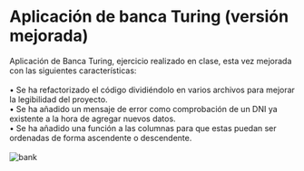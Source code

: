 # Aplicación de banca Turing (versión mejorada)

Aplicación de Banca Turing, ejercicio realizado en clase, esta vez mejorada con las siguientes características:<br>
<br>  • Se ha refactorizado el código dividiéndolo en varios archivos para mejorar la legibilidad del proyecto.
<br>  • Se ha añadido un mensaje de error como comprobación de un DNI ya existente a la hora de agregar nuevos datos.
<br>  • Se ha añadido una función a las columnas para que estas puedan ser ordenadas de forma ascendente o descendente.<br>
 <br> ![bank](https://github.com/user-attachments/assets/d118d370-364e-41fc-b58d-ca6dce30e0d6)
